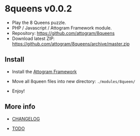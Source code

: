 # 8queens v0.0.2

* Play the 8 Queens puzzle.
* PHP / Javascript / Attogram Framework module.
* Repository: https://github.com/attogram/8queens
* Download latest ZIP: https://github.com/attogram/8queens/archive/master.zip

## Install

* Install the [Attogram Framework](https://github.com/attogram/attogram)

* Move all 8queen files into new directory: `./modules/8queen/`

* Enjoy!

## More info

* [CHANGELOG](./CHANGELOG.md)

* [TODO](/TODO.md)
